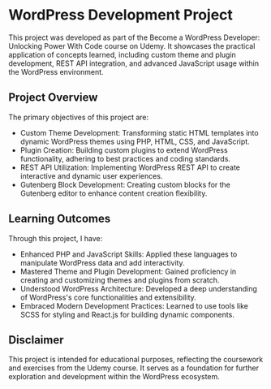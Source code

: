 # WordPress Development Project
This project was developed as part of the Become a WordPress Developer: Unlocking Power With Code course on Udemy. It showcases the practical application of concepts learned, including custom theme and plugin development, REST API integration, and advanced JavaScript usage within the WordPress environment.

## Project Overview
The primary objectives of this project are:

* Custom Theme Development: Transforming static HTML templates into dynamic WordPress themes using PHP, HTML, CSS, and JavaScript.
* Plugin Creation: Building custom plugins to extend WordPress functionality, adhering to best practices and coding standards.
* REST API Utilization: Implementing WordPress REST API to create interactive and dynamic user experiences.
* Gutenberg Block Development: Creating custom blocks for the Gutenberg editor to enhance content creation flexibility.

## Learning Outcomes
Through this project, I have:

* Enhanced PHP and JavaScript Skills: Applied these languages to manipulate WordPress data and add interactivity.
* Mastered Theme and Plugin Development: Gained proficiency in creating and customizing themes and plugins from scratch.
* Understood WordPress Architecture: Developed a deep understanding of WordPress's core functionalities and extensibility.
* Embraced Modern Development Practices: Learned to use tools like SCSS for styling and React.js for building dynamic components.

## Disclaimer
This project is intended for educational purposes, reflecting the coursework and exercises from the Udemy course. It serves as a foundation for further exploration and development within the WordPress ecosystem.

